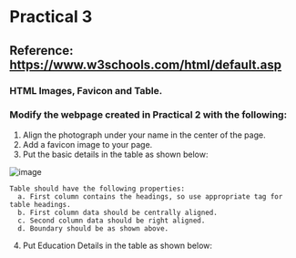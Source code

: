 # Practical 3
## Reference: https://www.w3schools.com/html/default.asp
### HTML Images, Favicon and Table.

### Modify the webpage created in Practical 2 with the following:

1. Align the photograph under your name in the center of the page.
2. Add a favicon image to your page.
3. Put the basic details in the table as shown below:

![image](https://github.com/vansh-seth/Web-tech-lab/assets/111755254/bc986230-3e9c-44de-b3f6-f8d36b10a5de)

    Table should have the following properties:
      a. First column contains the headings, so use appropriate tag for table headings.
      b. First column data should be centrally aligned.
      c. Second column data should be right aligned.
      d. Boundary should be as shown above.
  4. Put Education Details in the table as shown below:
